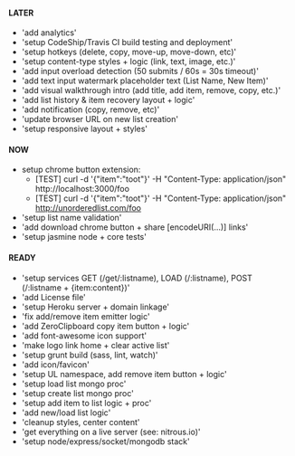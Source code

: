 #### LATER
- 'add analytics'
- 'setup CodeShip/Travis CI build testing and deployment'
- 'setup hotkeys (delete, copy, move-up, move-down, etc)'
- 'setup content-type styles + logic (link, text, image, etc.)'
- 'add input overload detection (50 submits / 60s = 30s timeout)'
- 'add text input watermark placeholder text (List Name, New Item)'
- 'add visual walkthrough intro (add title, add item, remove, copy, etc.)'
- 'add list history & item recovery layout + logic'
- 'add notification (copy, remove, etc)'
- 'update browser URL on new list creation'
- 'setup responsive layout + styles'


#### NOW
- setup chrome button extension:
  - [TEST] curl -d '{"item":"toot"}' -H "Content-Type: application/json" http://localhost:3000/foo
  - [TEST] curl -d '{"item":"toot"}' -H "Content-Type: application/json" http://unorderedlist.com/foo
- 'setup list name validation'
- 'add download chrome button + share [encodeURI(...)] links'
- 'setup jasmine node + core tests'


#### READY
- 'setup services GET (/get/:listname), LOAD (/:listname), POST (/:listname + {item:content})'
- 'add License file'
- 'setup Heroku server + domain linkage'
- 'fix add/remove item emitter logic'
- 'add ZeroClipboard copy item button + logic'
- 'add font-awesome icon support'
- 'make logo link home + clear active list'
- 'setup grunt build (sass, lint, watch)'
- 'add icon/favicon'
- 'setup UL namespace, add remove item button + logic'
- 'setup load list mongo proc'
- 'setup create list mongo proc'
- 'setup add item to list logic + proc'
- 'add new/load list logic'
- 'cleanup styles, center content'
- 'get everything on a live server (see: nitrous.io)'
- 'setup node/express/socket/mongodb stack'
